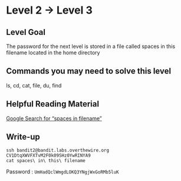 # Level 2 → Level 3

## Level Goal

The password for the next level is stored in a file called spaces in this filename located in the home directory

## Commands you may need to solve this level

ls, cd, cat, file, du, find

## Helpful Reading Material

[Google Search for “spaces in filename”](https://www.google.com/search?q=spaces+in+filename)

## Write-up

```
ssh bandit2@bandit.labs.overthewire.org
CV1DtqXWVFXTvM2F0k09SHz0YwRINYA9
cat spaces\ in\ this\ filename
```
Password : `UmHadQclWmgdLOKQ3YNgjWxGoRMb5luK`